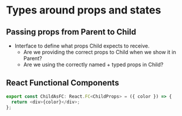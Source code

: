 # Types around props and states

## Passing props from Parent to Child

- Interface to define what props Child expects to receive.
    - Are we providing the correct props to Child when we show it in Parent?
    - Are we using the correctly named + typed props in Child?

## React Functional Components

```ts
export const ChildAsFC: React.FC<ChildProps> = ({ color }) => {
  return <div>{color}</div>;
};
```

